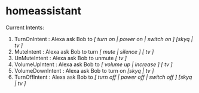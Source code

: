 # homeassistant

Current Intents:

 1. TurnOnIntent  : Alexa ask Bob to *[ turn on | power on | switch on ]* *[skyq | tv ]*
 2. MuteIntent : Alexa ask Bob to turn *[ mute | silence ]* *[ tv ]*
 3. UnMuteIntent : Alexa ask Bob to unmute *[ tv ]*
 4. VolumeUpIntent : Alexa ask Bob to *[ volume up | increase ]*  *[ tv ]*
 5. VolumeDownIntent : Alexa ask Bob to turn on *[skyq | tv ]*
 6. TurnOffIntent : Alexa ask Bob to *[ turn off | power off | switch off ]* *[skyq | tv ]*
 